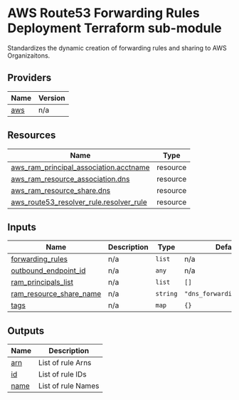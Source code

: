 # AWS Route53 Forwarding Rules Deployment Terraform sub-module

Standardizes the dynamic creation of forwarding rules and sharing to AWS Organizaitons.

<!-- BEGIN_TF_DOCS -->


## Providers

| Name | Version |
|------|---------|
| <a name="provider_aws"></a> [aws](#provider\_aws) | n/a |

## Resources

| Name | Type |
|------|------|
| [aws_ram_principal_association.acctname](https://registry.terraform.io/providers/hashicorp/aws/latest/docs/resources/ram_principal_association) | resource |
| [aws_ram_resource_association.dns](https://registry.terraform.io/providers/hashicorp/aws/latest/docs/resources/ram_resource_association) | resource |
| [aws_ram_resource_share.dns](https://registry.terraform.io/providers/hashicorp/aws/latest/docs/resources/ram_resource_share) | resource |
| [aws_route53_resolver_rule.resolver_rule](https://registry.terraform.io/providers/hashicorp/aws/latest/docs/resources/route53_resolver_rule) | resource |

## Inputs

| Name | Description | Type | Default |
|------|-------------|------|---------|
| <a name="input_forwarding_rules"></a> [forwarding\_rules](#input\_forwarding\_rules) | n/a | `list` | n/a |
| <a name="input_outbound_endpoint_id"></a> [outbound\_endpoint\_id](#input\_outbound\_endpoint\_id) | n/a | `any` | n/a |
| <a name="input_ram_principals_list"></a> [ram\_principals\_list](#input\_ram\_principals\_list) | n/a | `list` | `[]` |
| <a name="input_ram_resource_share_name"></a> [ram\_resource\_share\_name](#input\_ram\_resource\_share\_name) | n/a | `string` | `"dns_forwarding_share_0"` |
| <a name="input_tags"></a> [tags](#input\_tags) | n/a | `map` | `{}` |

## Outputs

| Name | Description |
|------|-------------|
| <a name="output_arn"></a> [arn](#output\_arn) | List of rule Arns |
| <a name="output_id"></a> [id](#output\_id) | List of rule IDs |
| <a name="output_name"></a> [name](#output\_name) | List of rule Names |
<!-- END_TF_DOCS -->